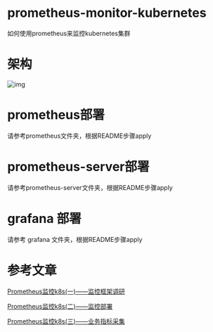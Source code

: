 # prometheus-monitor-kubernetes
如何使用prometheus来监控kubernetes集群

# 架构
![img](https://i.loli.net/2020/08/21/9odDtVin7pEwhjc.png)

# prometheus部署
请参考prometheus文件夹，根据README步骤apply

# prometheus-server部署
请参考prometheus-server文件夹，根据README步骤apply

# grafana 部署
请参考 grafana 文件夹，根据README步骤apply

# 参考文章
[Prometheus监控k8s(一)——监控框架调研](https://www.servicemesher.com/blog/prometheus-monitor-k8s-1/)

[Prometheus监控k8s(二)——监控部署](https://www.servicemesher.com/blog/prometheus-monitor-k8s-2/)

[Prometheus监控k8s(三)——业务指标采集](https://www.servicemesher.com/blog/prometheus-monitor-k8s-3/)


